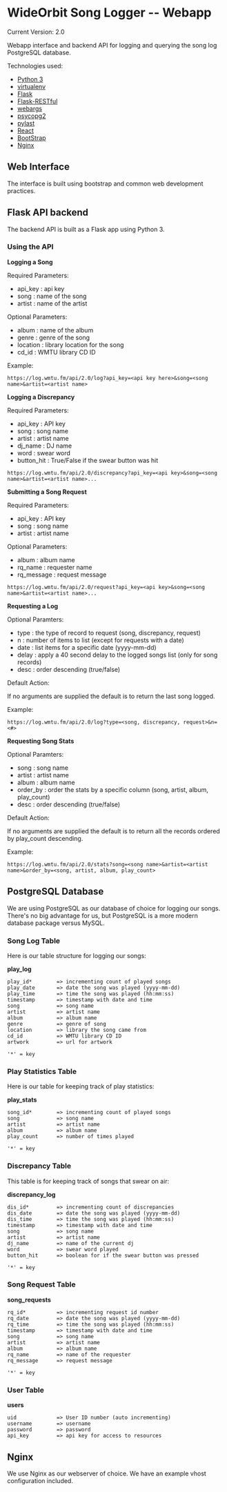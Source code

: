 # WideOrbit Song Logger -- Webapp

Current Version: 2.0

Webapp interface and backend API for logging and querying the song log PostgreSQL database.

Technologies used:

- [Python 3](https://www.python.org/)
- [virtualenv](https://virtualenv.pypa.io/en/latest/)
- [Flask](https://palletsprojects.com/p/flask/)
- [Flask-RESTful](https://flask-restful.readthedocs.io/en/latest/)
- [webargs](https://webargs.readthedocs.io/en/latest/)
- [psycopg2](http://initd.org/psycopg/)
- [pylast](https://github.com/pylast/pylast)
- [React](https://reactjs.org/)
- [BootStrap](https://getbootstrap.com/)
- [Nginx](https://nginx.org/en/)

## Web Interface

The interface is built using bootstrap and common web development practices.

## Flask API backend

The backend API is built as a Flask app using Python 3.

### Using the API

**Logging a Song**

Required Parameters:

- api_key   : api key
- song      : name of the song
- artist    : name of the artist

Optional Parameters:

- album     : name of the album
- genre     : genre of the song
- location  : library location for the song
- cd_id     : WMTU library CD ID

Example:

```text
https://log.wmtu.fm/api/2.0/log?api_key=<api key here>&song=<song name>&artist=<artist name>
```

**Logging a Discrepancy**

Required Parameters:

- api_key       : API key
- song          : song name
- artist        : artist name
- dj_name       : DJ name
- word          : swear word
- button_hit    : True/False if the swear button was hit

```text
https://log.wmtu.fm/api/2.0/discrepancy?api_key=<api key>&song=<song name>&artist=<artist name>...
```

**Submitting a Song Request**

Required Parameters:

- api_key       : API key
- song          : song name
- artist        : artist name

Optional Parameters:

- album         : album name
- rq_name       : requester name
- rq_message    : request message

```text
https://log.wmtu.fm/api/2.0/request?api_key=<api key>&song=<song name>&artist=<artist name>...
```

**Requesting a Log**

Optional Paramters:

- type  : the type of record to request (song, discrepancy, request)
- n     : number of items to list (except for requests with a date)
- date  : list items for a specific date (yyyy-mm-dd)
- delay : apply a 40 second delay to the logged songs list (only for song records)
- desc  : order descending (true/false)

Default Action:

If no arguments are supplied the default is to return the last song logged.

Example:

```text
https://log.wmtu.fm/api/2.0/log?type=<song, discrepancy, request>&n=<#>
```

**Requesting Song Stats**

Optional Paramters:

- song      : song name
- artist    : artist name
- album     : album name
- order_by  : order the stats by a specific column (song, artist, album, play_count)
- desc      : order descending (true/false)

Default Action:

If no arguments are supplied the default is to return all the records ordered by play_count descending.

Example:

```text
https://log.wmtu.fm/api/2.0/stats?song=<song name>&artist=<artist name>&order_by=<song, artist, album, play_count>
```

## PostgreSQL Database

We are using PostgreSQL as our database of choice for logging our songs. There's no big advantage for us, but PostgreSQL is a more modern database package versus MySQL.

### Song Log Table

Here is our table structure for logging our songs:

**play_log**

```text
play_id*        => incrementing count of played songs
play_date       => date the song was played (yyyy-mm-dd)
play_time       => time the song was played (hh:mm:ss)
timestamp       => timestamp with date and time
song            => song name
artist          => artist name
album           => album name
genre           => genre of song
location        => library the song came from
cd_id           => WMTU library CD ID
artwork         => url for artwork

'*' = key
```

### Play Statistics Table

Here is our table for keeping track of play statistics:

**play_stats**

```text
song_id*        => incrementing count of played songs
song            => song name
artist          => artist name
album           => album name
play_count      => number of times played

'*' = key
```

### Discrepancy Table

This table is for keeping track of songs that swear on air:

**discrepancy_log**

```text
dis_id*         => incrementing count of discrepancies
dis_date        => date the song was played (yyyy-mm-dd)
dis_time        => time the song was played (hh:mm:ss)
timestamp       => timestamp with date and time
song            => song name
artist          => artist name
dj_name         => name of the current dj
word            => swear word played
button_hit      => boolean for if the swear button was pressed

'*' = key
```

### Song Request Table

**song_requests**

```text
rq_id*          => incrementing request id number
rq_date         => date the song was played (yyyy-mm-dd)
rq_time         => time the song was played (hh:mm:ss)
timestamp       => timestamp with date and time
song            => song name
artist          => artist name
album           => album name
rq_name         => name of the requester
rq_message      => request message

'*' = key
```

### User Table

**users**

```text
uid             => User ID number (auto incrementing)
username        => username
password        => password
api_key         => api key for access to resources
```

## Nginx

We use Nginx as our webserver of choice. We have an example vhost configuration included.
